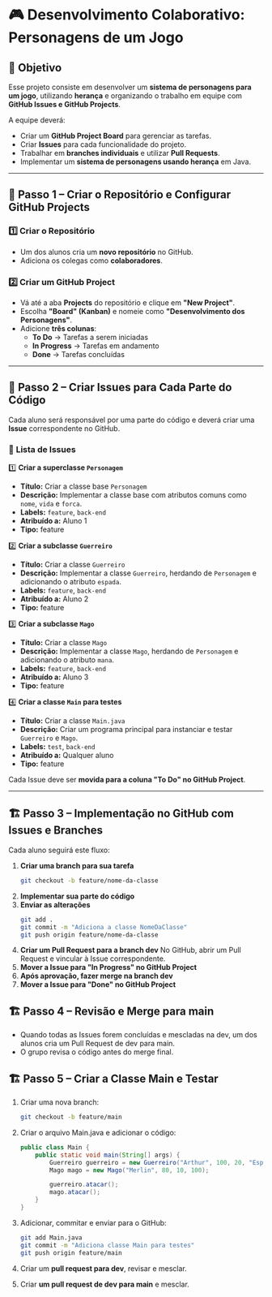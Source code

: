 # 🎮 Desenvolvimento Colaborativo: Personagens de um Jogo

## 📌 Objetivo

Esse projeto consiste em desenvolver um **sistema de personagens para um jogo**, utilizando **herança** e organizando o trabalho em equipe com **GitHub Issues e GitHub Projects**.  

A equipe deverá:
- Criar um **GitHub Project Board** para gerenciar as tarefas.
- Criar **Issues** para cada funcionalidade do projeto.
- Trabalhar em **branches individuais** e utilizar **Pull Requests**.
- Implementar um **sistema de personagens usando herança** em Java.

---

## 🎯 **Passo 1 – Criar o Repositório e Configurar GitHub Projects**

### 1️⃣ Criar o Repositório
- Um dos alunos cria um **novo repositório** no GitHub.
- Adiciona os colegas como **colaboradores**.

### 2️⃣ Criar um GitHub Project
- Vá até a aba **Projects** do repositório e clique em **"New Project"**.
- Escolha **"Board" (Kanban)** e nomeie como **"Desenvolvimento dos Personagens"**.
- Adicione **três colunas**:
  - **To Do** → Tarefas a serem iniciadas
  - **In Progress** → Tarefas em andamento
  - **Done** → Tarefas concluídas

---

## 📌 **Passo 2 – Criar Issues para Cada Parte do Código**

Cada aluno será responsável por uma parte do código e deverá criar uma **Issue** correspondente no GitHub.

### 📌 **Lista de Issues**
1️⃣ **Criar a superclasse `Personagem`**  
   - **Título:** Criar a classe base `Personagem`  
   - **Descrição:** Implementar a classe base com atributos comuns como `nome`, `vida` e `forca`.  
   - **Labels:** `feature`, `back-end`  
   - **Atribuído a:** Aluno 1  
   - **Tipo:** feature

2️⃣ **Criar a subclasse `Guerreiro`**  
   - **Título:** Criar a classe `Guerreiro`  
   - **Descrição:** Implementar a classe `Guerreiro`, herdando de `Personagem` e adicionando o atributo `espada`.  
   - **Labels:** `feature`, `back-end`  
   - **Atribuído a:** Aluno 2  
   - **Tipo:** feature

3️⃣ **Criar a subclasse `Mago`**  
   - **Título:** Criar a classe `Mago`  
   - **Descrição:** Implementar a classe `Mago`, herdando de `Personagem` e adicionando o atributo `mana`.  
   - **Labels:** `feature`, `back-end`  
   - **Atribuído a:** Aluno 3  
   - **Tipo:** feature

4️⃣ **Criar a classe `Main` para testes**  
   - **Título:** Criar a classe `Main.java`  
   - **Descrição:** Criar um programa principal para instanciar e testar `Guerreiro` e `Mago`.  
   - **Labels:** `test`, `back-end`  
   - **Atribuído a:** Qualquer aluno  
   - **Tipo:** feature

Cada Issue deve ser **movida para a coluna "To Do" no GitHub Project**.

---

## 🏗️ **Passo 3 – Implementação no GitHub com Issues e Branches**

Cada aluno seguirá este fluxo:

1. **Criar uma branch para sua tarefa**
   ```sh
   git checkout -b feature/nome-da-classe
2. **Implementar sua parte do código**
3. **Enviar as alterações**
    ```sh
    git add .
    git commit -m "Adiciona a classe NomeDaClasse"
    git push origin feature/nome-da-classe
    ```
4. **Criar um Pull Request para a branch dev**
No GitHub, abrir um Pull Request e vincular à Issue correspondente.
5. **Mover a Issue para "In Progress" no GitHub Project**
6. **Após aprovação, fazer merge na branch dev**
7. **Mover a Issue para "Done" no GitHub Project**


## 🏗️ **Passo 4 – Revisão e Merge para main**
- Quando todas as Issues forem concluídas e mescladas na dev, um dos alunos cria um Pull Request de dev para main.
- O grupo revisa o código antes do merge final.

## 🏗️ **Passo 5 – Criar a Classe Main e Testar**

1. Criar uma nova branch:

    ```sh
    git checkout -b feature/main
    ```
2. Criar o arquivo Main.java e adicionar o código:
    
    ```java
    public class Main {
        public static void main(String[] args) {
            Guerreiro guerreiro = new Guerreiro("Arthur", 100, 20, "Espada Longa");
            Mago mago = new Mago("Merlin", 80, 10, 100);

            guerreiro.atacar();
            mago.atacar();
        }
    }
    ```

3. Adicionar, commitar e enviar para o GitHub:

    ```sh
    git add Main.java
    git commit -m "Adiciona classe Main para testes"
    git push origin feature/main
    ```
4. Criar um **pull request para dev**, revisar e mesclar.

5. Criar **um pull request de dev para main** e mesclar.

